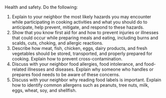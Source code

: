 Health and safety. Do the following:

1. Explain to your neighbor the most likely hazards you may encounter while participating in cooking activities and what you should do to anticipate, help prevent, mitigate, and respond to these hazards.
1. Show that you know first aid for and how to prevent injuries or illnesses that could occur while preparing meals and eating, including burns and scalds, cuts, choking, and allergic reactions.
1. Describe how meat, fish, chicken, eggs, dairy products, and fresh vegetables should be stored, transported, and properly prepared for cooking. Explain how to prevent cross-contamination.
1. Discuss with your neighbor food allergies, food intolerance, and food-related illnesses and diseases. Explain why someone who handles or prepares food needs to be aware of these concerns.
1. Discuss with your neighbor why reading food labels is important. Explain how to identify common allergens such as peanuts, tree nuts, milk, eggs, wheat, soy, and shellfish.
